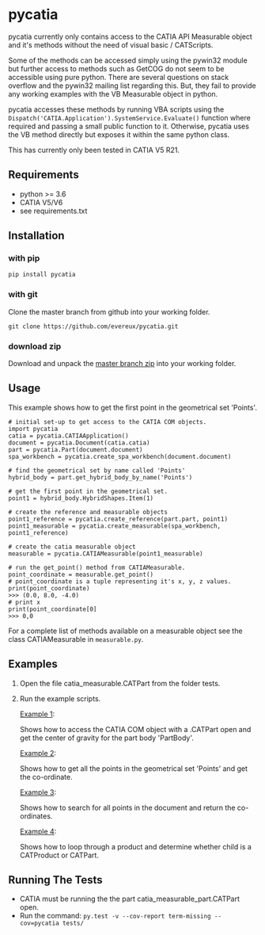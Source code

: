 # pycatia

pycatia currently only contains access to the CATIA API Measurable 
object and it's methods without the need of visual basic / CATScripts. 

Some of the methods can be accessed simply using the pywin32 module but further 
access to methods such as GetCOG do not seem to be accessible using pure python.
There are several questions on stack overflow and the pywin32 mailing list regarding
this. But, they fail to provide any working examples with the VB Measurable object 
in python. 

pycatia accesses these methods by running VBA scripts using the 
`Dispatch('CATIA.Application').SystemService.Evaluate()` function where required
 and passing a small public function to it. Otherwise, pycatia uses the VB method 
directly but exposes it within the same python class.

This has currently only been tested in CATIA V5 R21.

## Requirements

* python >= 3.6 
* CATIA V5/V6
* see requirements.txt

## Installation

### with pip

    pip install pycatia

### with git
Clone the master branch from github into your working folder.

    git clone https://github.com/evereux/pycatia.git

### download zip
Download and unpack the  [master branch zip](https://github.com/evereux/pycatia/archive/master.zip) into your working folder.


## Usage

This example shows how to get the first point in the geometrical set 'Points'.

    # initial set-up to get access to the CATIA COM objects.
    import pycatia
    catia = pycatia.CATIAApplication()
    document = pycatia.Document(catia.catia)
    part = pycatia.Part(document.document)
    spa_workbench = pycatia.create_spa_workbench(document.document)

    # find the geometrical set by name called 'Points'
    hybrid_body = part.get_hybrid_body_by_name('Points')

    # get the first point in the geometrical set.
    point1 = hybrid_body.HybridShapes.Item(1)

    # create the reference and measurable objects
    point1_reference = pycatia.create_reference(part.part, point1)
    point1_measurable = pycatia.create_measurable(spa_workbench, point1_reference)

    # create the catia measurable object
    measurable = pycatia.CATIAMeasurable(point1_measurable)

    # run the get_point() method from CATIAMeasurable.
    point_coordinate = measurable.get_point()
    # point_coordinate is a tuple representing it's x, y, z values.
    print(point_coordinate)
    >>> (0.0, 8.0, -4.0)
    # print x
    print(point_coordinate[0]
    >>> 0,0

For a complete list of methods available on a measurable object see
the class CATIAMeasurable in `measurable.py`.

## Examples

1. Open the file catia_measurable.CATPart from the folder tests.
2. Run the example scripts.

    [Example 1](https://github.com/evereux/pycatia/blob/master/example_1.py):

    Shows how to access the CATIA COM object with a .CATPart open and
    get the center of gravity for the part body 'PartBody'.
    
    [Example 2](https://github.com/evereux/pycatia/blob/master/example_2.py):

    Shows how to get all the points in the geometrical set 'Points' and
    get the co-ordinate.
    
    [Example 3](https://github.com/evereux/pycatia/blob/master/example_3.py):
    
    Shows how to search for all points in the document and return the
    co-ordinates.

    [Example 4](https://github.com/evereux/pycatia/blob/master/example_4.py):

    Shows how to loop through a product and determine whether child is
    a CATProduct or CATPart.
    
## Running The Tests
* CATIA must be running the the part catia_measurable_part.CATPart open.
* Run the command: `py.test -v --cov-report term-missing --cov=pycatia tests/`
